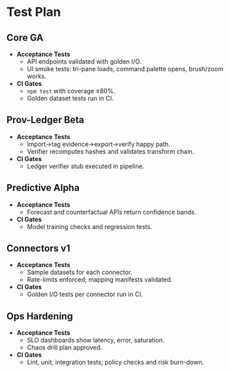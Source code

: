 # Test Plan

## Core GA

- **Acceptance Tests**
  - API endpoints validated with golden I/O.
  - UI smoke tests: tri-pane loads, command palette opens, brush/zoom works.
- **CI Gates**
  - `npm test` with coverage ≥80%.
  - Golden dataset tests run in CI.

## Prov-Ledger Beta

- **Acceptance Tests**
  - Import→tag evidence→export→verify happy path.
  - Verifier recomputes hashes and validates transform chain.
- **CI Gates**
  - Ledger verifier stub executed in pipeline.

## Predictive Alpha

- **Acceptance Tests**
  - Forecast and counterfactual APIs return confidence bands.
- **CI Gates**
  - Model training checks and regression tests.

## Connectors v1

- **Acceptance Tests**
  - Sample datasets for each connector.
  - Rate-limits enforced; mapping manifests validated.
- **CI Gates**
  - Golden I/O tests per connector run in CI.

## Ops Hardening

- **Acceptance Tests**
  - SLO dashboards show latency, error, saturation.
  - Chaos drill plan approved.
- **CI Gates**
  - Lint, unit, integration tests; policy checks and risk burn-down.

